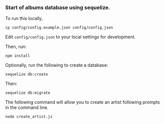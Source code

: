 ### Start of albums database using sequelize.

To run this locally,

```
cp config/config.example.json config/config.json
```

Edit `config/config.json` to your local settings for development.

Then, run:

```
npm install
```

Optionally, run the following to create a database:

```
sequelize db:create
```

Then:

```
sequelize db:migrate
```

The following command will allow you to create an artist following prompts in the command line.

```
node create_artist.js
```
